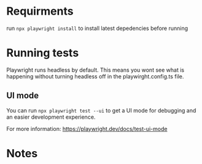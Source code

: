 # Requirments #
run `npx playwright install` to install latest depedencies before running

# Running tests #
Playwright runs headless by default. This means you wont see what is happening without turning headless off in the playwirght.config.ts file.

## UI mode ##
You can run `npx playwright test --ui` to get a UI mode for debugging and an easier development experience. 

For more information: https://playwright.dev/docs/test-ui-mode

# Notes #


